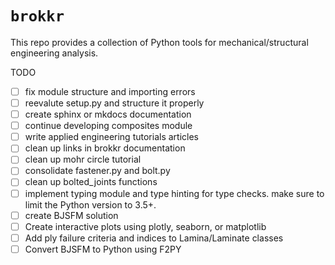 # `brokkr`

This repo provides a collection of Python tools for mechanical/structural engineering analysis.

TODO
 * [ ] fix module structure and importing errors
 * [ ] reevalute setup.py and structure it properly
 * [ ] create sphinx or mkdocs documentation
 * [ ] continue developing composites module
 * [ ] write applied engineering tutorials articles
 * [ ] clean up links in brokkr documentation
 * [ ] clean up mohr circle tutorial
 * [ ] consolidate fastener.py and bolt.py
 * [ ] clean up bolted_joints functions
 * [ ] implement typing module and type hinting for type checks. make sure to limit the Python version to 3.5+.
 * [ ] create BJSFM solution
 * [ ] Create interactive plots using plotly, seaborn, or matplotlib
 * [ ] Add ply failure criteria and indices to Lamina/Laminate classes
 * [ ] Convert BJSFM to Python using F2PY
